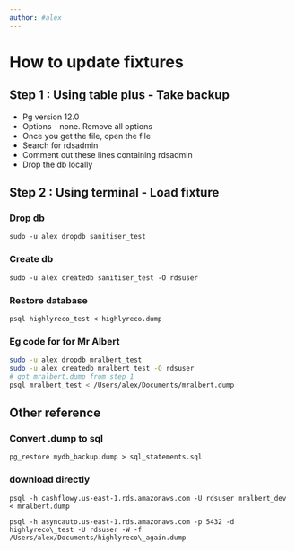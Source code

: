 ```yaml
---
author: #alex 
---
```

# How to update fixtures


## Step 1 :  Using table plus - Take backup
-   Pg version 12.0
-   Options - none. Remove all options
-   Once you get the file, open the file
-   Search for rdsadmin
-   Comment out these lines containing rdsadmin
-   Drop the db locally

## Step 2 : Using terminal - Load fixture 
### Drop db
`sudo -u alex dropdb sanitiser_test`

### Create db
`sudo -u alex createdb sanitiser_test -O rdsuser`

### Restore database  
`psql highlyreco_test < highlyreco.dump`

### Eg code for for Mr Albert

```bash
sudo -u alex dropdb mralbert_test
sudo -u alex createdb mralbert_test -O rdsuser
# got mralbert.dump from step 1  
psql mralbert_test < /Users/alex/Documents/mralbert.dump 
```


## Other reference 

### Convert .dump to sql
`pg_restore mydb_backup.dump > sql_statements.sql`
### download directly
`psql -h cashflowy.us-east-1.rds.amazonaws.com -U rdsuser mralbert_dev < mralbert.dump`


`psql -h asyncauto.us-east-1.rds.amazonaws.com -p 5432 -d highlyreco\_test -U rdsuser -W -f /Users/alex/Documents/highlyreco\_again.dump`